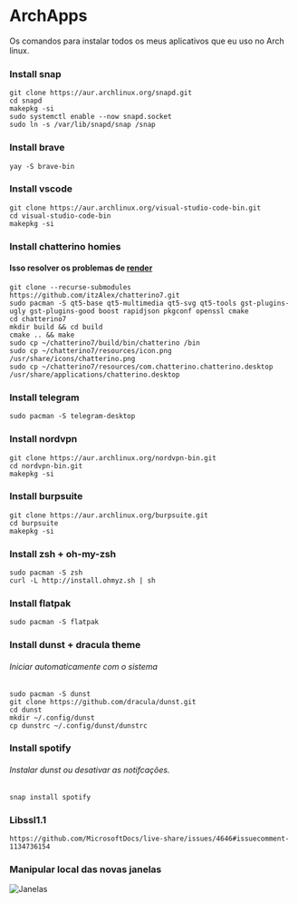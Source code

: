 # ArchApps
Os comandos para instalar todos os meus aplicativos que eu uso no Arch linux.


### Install snap
```
git clone https://aur.archlinux.org/snapd.git
cd snapd
makepkg -si
sudo systemctl enable --now snapd.socket
sudo ln -s /var/lib/snapd/snap /snap
```

### Install brave
```
yay -S brave-bin
```

### Install vscode
```
git clone https://aur.archlinux.org/visual-studio-code-bin.git
cd visual-studio-code-bin
makepkg -si
```
### Install chatterino homies
#### Isso resolver os problemas de [render](https://github.com/SevenTV/chatterino7/issues/27)
```
git clone --recurse-submodules https://github.com/itzAlex/chatterino7.git
sudo pacman -S qt5-base qt5-multimedia qt5-svg qt5-tools gst-plugins-ugly gst-plugins-good boost rapidjson pkgconf openssl cmake
cd chatterino7
mkdir build && cd build
cmake .. && make
sudo cp ~/chatterino7/build/bin/chatterino /bin
sudo cp ~/chatterino7/resources/icon.png /usr/share/icons/chatterino.png
sudo cp ~/chatterino7/resources/com.chatterino.chatterino.desktop /usr/share/applications/chatterino.desktop
```

### Install telegram
```
sudo pacman -S telegram-desktop
```
### Install nordvpn
```
git clone https://aur.archlinux.org/nordvpn-bin.git
cd nordvpn-bin.git
makepkg -si
```

### Install burpsuite
```
git clone https://aur.archlinux.org/burpsuite.git
cd burpsuite
makepkg -si
```
### Install zsh + oh-my-zsh
```
sudo pacman -S zsh
curl -L http://install.ohmyz.sh | sh
```

### Install flatpak
```
sudo pacman -S flatpak
```
### Install dunst + dracula theme
###### Iniciar automaticamente com o sistema 
```
sudo pacman -S dunst
git clone https://github.com/dracula/dunst.git
cd dunst
mkdir ~/.config/dunst
cp dunstrc ~/.config/dunst/dunstrc
```
### Install spotify
###### Instalar dunst ou desativar as notifcações.
```
snap install spotify
```

### Libssl1.1
```
https://github.com/MicrosoftDocs/live-share/issues/4646#issuecomment-1134736154
```

### Manipular local das novas janelas
![Janelas](https://img.vivaolinux.com.br/imagens/dicas/comunidade/Screenshot_20210403_155625.png)
